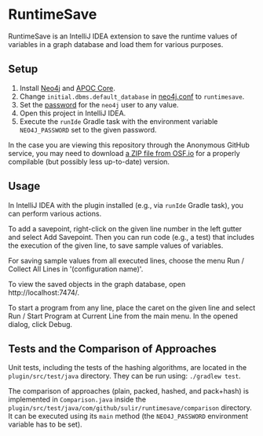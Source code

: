 # RuntimeSave

RuntimeSave is an IntelliJ IDEA extension to save the runtime values of variables in a graph database and load them for various purposes.

## Setup

1. Install [Neo4j](https://neo4j.com/docs/operations-manual/current/installation/) and [APOC Core](https://neo4j.com/docs/apoc/current/installation/).
2. Change `initial.dbms.default_database` in [neo4j.conf](https://neo4j.com/docs/operations-manual/current/database-administration/standard-databases/configuration-parameters/) to `runtimesave`.
3. Set the [password](https://neo4j.com/docs/operations-manual/current/configuration/set-initial-password/) for the `neo4j` user to any value.
4. Open this project in IntelliJ IDEA.
5. Execute the `runIde` Gradle task with the environment variable `NEO4J_PASSWORD` set to the given password.  

In the case you are viewing this repository through the Anonymous GitHub service, you may need to download [a ZIP file from OSF.io](https://osf.io/8bduk?view_only=cb39523a5f29406fa6fa8f80ed5eea69) for a properly compilable (but possibly less up-to-date) version.

## Usage

In IntelliJ IDEA with the plugin installed (e.g., via `runIde` Gradle task), you can perform various actions.

To add a savepoint, right-click on the given line number in the left gutter and select Add Savepoint. Then you can run code (e.g., a test) that includes the execution of the given line, to save sample values of variables.

For saving sample values from all executed lines, choose the menu Run / Collect All Lines in '(configuration name)'.

To view the saved objects in the graph database, open http://localhost:7474/.

To start a program from any line, place the caret on the given line and select Run / Start Program at Current Line from the main menu. In the opened dialog, click Debug.

## Tests and the Comparison of Approaches

Unit tests, including the tests of the hashing algorithms, are located in the `plugin/src/test/java` directory. They can be run using: `./gradlew test`.

The comparison of approaches (plain, packed, hashed, and pack+hash) is implemented in `Comparison.java` inside the `plugin/src/test/java/com/github/sulir/runtimesave/comparison` directory. It can be executed using its `main` method (the `NEO4J_PASSWORD` environment variable has to be set).
